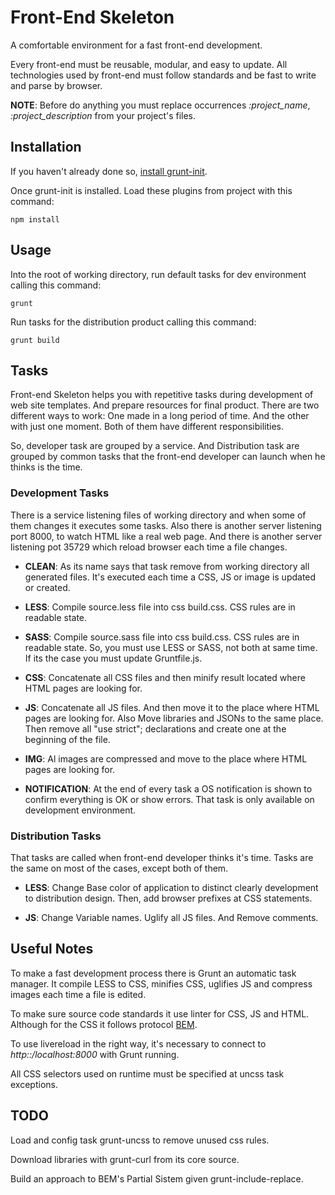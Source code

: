 # Front-End Skeleton

A comfortable environment for a fast front-end development.

Every front-end must be reusable, modular, and easy to update. All technologies
used by front-end must follow standards and be fast to write and parse by
browser.

**NOTE**: Before do anything you must replace occurrences *:project_name*,
*:project_description* from your project's files.

## Installation

If you haven't already done so, [install grunt-init][grunt-website].

Once grunt-init is installed. Load these plugins from project with this command:

```shell
npm install
```

## Usage

Into the root of working directory, run default tasks for dev environment calling this command:

```shell
grunt
```

Run tasks for the distribution product calling this command:

```shell
grunt build
```

## Tasks

Front-end Skeleton helps you with repetitive tasks during development of web
site templates. And prepare resources for final product. There are two different
ways to work: One made in a long period of time. And the other with just one
moment. Both of them have different responsibilities.

So, developer task are grouped by a service. And Distribution task are grouped
by common tasks that the front-end developer can launch when he thinks is the
time.

### Development Tasks

There is a service listening files of working directory and when some of them
changes it executes some tasks. Also there is another server listening port
8000, to watch HTML like a real web page. And there is another server listening
pot 35729 which reload browser each time a file changes.

-   **CLEAN**: As its name says that task remove from working directory all
    generated files. It's executed each time a CSS, JS or image is updated or
    created.

-   **LESS**: Compile source.less file into css build.css. CSS rules are in
    readable state.

-   **SASS**: Compile source.sass file into css build.css. CSS rules are in
    readable state. So, you must use LESS or SASS, not both at same time. If its
    the case you must update Gruntfile.js.

-   **CSS**: Concatenate all CSS files and then minify result located where HTML
    pages are looking for.

-   **JS**: Concatenate all JS files. And then move it to the place where HTML
    pages are looking for. Also Move libraries and JSONs to the same place. Then
    remove all "use strict"; declarations and create one at the beginning of the
    file.

-   **IMG**: Al images are compressed and move to the place where HTML pages are
    looking for.

-   **NOTIFICATION**: At the end of every task a OS notification is shown to
    confirm everything is OK or show errors. That  task is only available on
    development environment.

### Distribution Tasks

That tasks are called when front-end developer thinks it's time. Tasks are the
same on most of the cases, except both of them.

-   **LESS**: Change Base color of application to distinct clearly development
    to distribution design. Then, add browser prefixes at CSS statements.

-   **JS**: Change Variable names. Uglify all JS files. And Remove comments.

## Useful Notes

To make a fast development process there is Grunt an automatic task manager. It
compile LESS to CSS, minifies CSS, uglifies JS and compress images each time a
file is edited.

To make sure source code standards it use linter for CSS, JS and HTML. Although
for the CSS it follows protocol [BEM][bem-website].

To use livereload in the right way, it's necessary to connect to *http::/localhost:8000*
with Grunt running.

All CSS selectors used on runtime must be specified at uncss task exceptions.

## TODO

Load and config task grunt-uncss to remove unused css rules.

Download libraries with grunt-curl from its core source.

Build an approach to BEM's Partial Sistem given grunt-include-replace.

[bem-website]: http://getbem.com/
[grunt-website]: http://gruntjs.com/project-scaffolding
